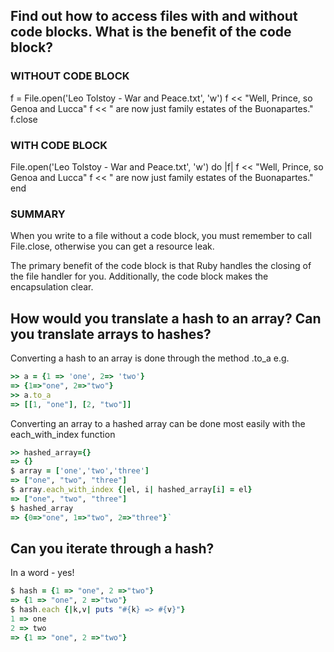 ## Find out how to access files with and without code blocks. What is the benefit of the code block?

### WITHOUT CODE BLOCK
f = File.open('Leo Tolstoy - War and Peace.txt', 'w')
f << "Well, Prince, so Genoa and Lucca" 
f << " are now just family estates of the Buonapartes."
f.close

### WITH CODE BLOCK
File.open('Leo Tolstoy - War and Peace.txt', 'w') do |f|
  f << "Well, Prince, so Genoa and Lucca" 
  f << " are now just family estates of the Buonapartes."
end

### SUMMARY
When you write to a file without a code block, you must remember to 
call File.close, otherwise you can get a resource leak.

The primary benefit of the code block is that Ruby handles the closing
of the file handler for you. Additionally, the code block makes the 
encapsulation clear.
	
## How would you translate a hash to an array? Can you translate arrays to hashes?
Converting a hash to an array is done through the method .to_a
e.g. 

```ruby
>> a = {1 => 'one', 2=> 'two'}
=> {1=>"one", 2=>"two"}
>> a.to_a
=> [[1, "one"], [2, "two"]]
```

Converting an array to a hashed array can be done most easily with the each_with_index function

```ruby
>> hashed_array={}
=> {}
$ array = ['one','two','three']
=> ["one", "two", "three"]
$ array.each_with_index {|el, i| hashed_array[i] = el}
=> ["one", "two", "three"]
$ hashed_array
=> {0=>"one", 1=>"two", 2=>"three"}`
```
## Can you iterate through a hash?

In a word - yes!

```ruby
$ hash = {1 => "one", 2 =>"two"}
=> {1 => "one", 2 =>"two"}
$ hash.each {|k,v| puts "#{k} => #{v}"}
1 => one
2 => two
=> {1 => "one", 2 =>"two"}
```